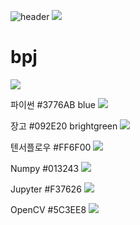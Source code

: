 ![header](https://capsule-render.vercel.app/api?type=wave&color=auto&height=300&section=header&text=openly%20relationship&fontSize=80)
<img src="https://capsule-render.vercel.app/api?type=wave&color=auto&height=300&section=header&text=openly%20relationship&fontSize=80" />
# bpj


<img src="https://img.shields.io/badge/이름-색상코드?style=flat-square&logo=로고명&logoColor=로고색"/>

파이썬
#3776AB blue
<img src="https://img.shields.io/badge/Python-3776AB?style=flat-square&logo=Python&logoColor=white"/>

장고
#092E20 brightgreen
<img src="https://img.shields.io/badge/Django-092E20?style=flat-square&logo=Django&logoColor=white"/>


텐서플로우
#FF6F00 
<img src="https://img.shields.io/badge/TensorFlow-FF6F00?style=flat-square&logo=TensorFlow&logoColor=white"/>

Numpy
#013243
<img src="https://img.shields.io/badge/Numpy-013243?style=flat-square&logo=Numpy&logoColor=white"/>

Jupyter
#F37626
<img src="https://img.shields.io/badge/Jupyter-F37626?style=flat-square&logo=Jupyter&logoColor=white"/>

OpenCV
#5C3EE8
<img src="https://img.shields.io/badge/OpenCV-5C3EE8?style=flat-square&logo=OpenCV&logoColor=white"/>

